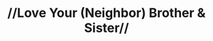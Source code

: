 ---
pid: MP143
title: "//Love Your (Neighbor) Brother & Sister//"
location_transcription: Center City
zipcode: '19121'
outside_phl: 
neighborhood: Brewerytown
age: '40'
age_range: 40-49
instagram: 
image_file_name: MP_143.jpg
proposal_transcription: "//You shall love your neighbor as yourself// (Mark 12:31)"
topic: Religion
topic_summary: '0'
type: Other No Form
keywords_other: 
credit: Ahch= (Brother)
image_labels: 
twitter: 
facebook: 
permalink: "/monuments/mp143/"
layout: item-page
---
